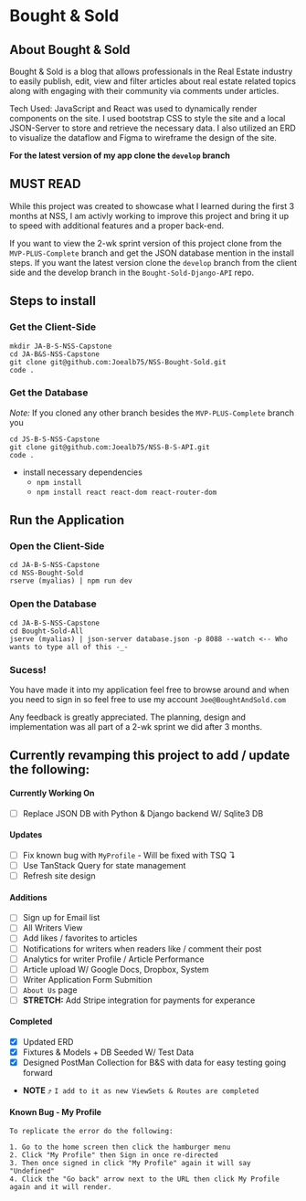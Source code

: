 # Bought & Sold

## About Bought & Sold
Bought & Sold is a blog that allows professionals in the Real Estate industry to easily publish, edit, view and filter articles about real estate related topics along with engaging with their community via comments under articles. 

Tech Used: JavaScript and React was used to dynamically render components on the site. I used bootstrap CSS to style the site and a local JSON-Server to store and retrieve the necessary data. I also utilized an ERD to visualize the dataflow and Figma to wireframe the design of the site. 

**For the latest version of my app clone the `develop` branch**

## MUST READ
While this project was created to showcase what I learned during the first 3 months at NSS, I am activly working to improve this project and bring it up to speed with additional features and a proper back-end. 

If you want to view the 2-wk sprint version of this project clone from the `MVP-PLUS-Complete` branch and get the JSON database mention in the install steps. 
If you want the latest version clone the `develop` branch from the client side and the develop branch in the `Bought-Sold-Django-API` repo.

## Steps to install

### Get the Client-Side
``` 
mkdir JA-B-S-NSS-Capstone 
cd JA-B&S-NSS-Capstone
git clone git@github.com:Joealb75/NSS-Bought-Sold.git
code .
```

### Get the Database 
*Note:* If you cloned any other branch besides the `MVP-PLUS-Complete` branch you
```
cd JS-B-S-NSS-Capstone
git clone git@github.com:Joealb75/NSS-B-S-API.git
code .
```

- install necessary dependencies
  - `npm install`
  - `npm install react react-dom react-router-dom`
 
## Run the Application 
### Open the Client-Side 
```
cd JA-B-S-NSS-Capstone
cd NSS-Bought-Sold
rserve (myalias) | npm run dev
```
### Open the Database 
```
cd JA-B-S-NSS-Capstone
cd Bought-Sold-All
jserve (myalias) | json-server database.json -p 8088 --watch <-- Who wants to type all of this -_-
```
### Sucess!
You have made it into my application
feel free to browse around and when you need to sign in so feel free to use my account `Joe@BoughtAndSold.com`

Any feedback is greatly appreciated. The planning, design and implementation was all part of a 2-wk sprint we did after 3 months. 

## Currently revamping this project to add / update the following:
#### Currently Working On 
- [ ] Replace JSON DB with Python & Django backend W/ Sqlite3 DB 

#### Updates
- [ ] Fix known bug with `MyProfile` - Will be fixed with TSQ ↴
- [ ] Use TanStack Query for state management
- [ ] Refresh site design 
#### Additions 
- [ ] Sign up for Email list 
- [ ] All Writers View
- [ ] Add likes / favorites to articles 
- [ ] Notifications for writers when readers like / comment their post
- [ ] Analytics for writer Profile / Article Performance 
- [ ] Article upload W/ Google Docs, Dropbox, System
- [ ] Writer Application Form Submition
- [ ] `About Us` page
- [ ] **STRETCH:** Add Stripe integration for payments for experance 

#### Completed 
- [X] Updated ERD
- [X] Fixtures & Models + DB Seeded W/ Test Data
- [X] Designed PostMan Collection for B&S with data for easy testing going forward
- **NOTE** ⤴ `I add to it as new ViewSets & Routes are completed`

#### Known Bug - My Profile 
```
To replicate the error do the following:

1. Go to the home screen then click the hamburger menu
2. Click "My Profile" then Sign in once re-directed
3. Then once signed in click "My Profile" again it will say "Undefined" 
4. Click the "Go back" arrow next to the URL then click My Profile again and it will render. 
```
